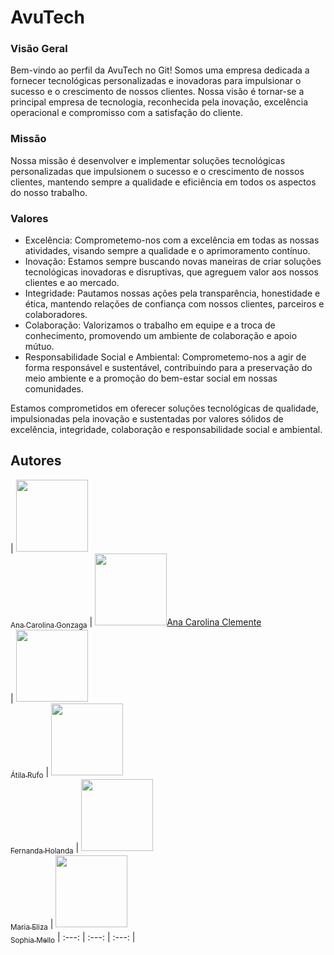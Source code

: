 # AvuTech

### Visão Geral
Bem-vindo ao perfil da AvuTech no Git! Somos uma empresa dedicada a fornecer tecnológicas personalizadas e inovadoras para impulsionar o sucesso e o crescimento de nossos clientes. Nossa visão é tornar-se a principal empresa de tecnologia, reconhecida pela inovação, excelência operacional e compromisso com a satisfação do cliente.

### Missão
Nossa missão é desenvolver e implementar soluções tecnológicas personalizadas que impulsionem o sucesso e o crescimento de nossos clientes, mantendo sempre a qualidade e eficiência em todos os aspectos do nosso trabalho.

### Valores
* Excelência: Comprometemo-nos com a excelência em todas as nossas atividades, visando sempre a qualidade e o aprimoramento contínuo.
* Inovação: Estamos sempre buscando novas maneiras de criar soluções tecnológicas inovadoras e disruptivas, que agreguem valor aos nossos clientes e ao mercado.
* Integridade: Pautamos nossas ações pela transparência, honestidade e ética, mantendo relações de confiança com nossos clientes, parceiros e colaboradores.
* Colaboração: Valorizamos o trabalho em equipe e a troca de conhecimento, promovendo um ambiente de colaboração e apoio mútuo.
* Responsabilidade Social e Ambiental: Comprometemo-nos a agir de forma responsável e sustentável, contribuindo para a preservação do meio ambiente e a promoção do bem-estar social em nossas comunidades.
  
Estamos comprometidos em oferecer soluções tecnológicas de qualidade, impulsionadas pela inovação e sustentadas por valores sólidos de excelência, integridade, colaboração e responsabilidade social e ambiental.

## Autores

| [<img loading="lazy" src="" width=115><br><sub>Ana Carolina Gonzaga</sub>](https://github.com/sasusy-)  |  [<img loading="lazy" src="" width=115>Ana Carolina Clemente<br><sub></sub>](https://github.com/)  |  [<img loading="lazy" src="" width=115><br><sub>Átila Rufo</sub>](https://github.com/atilarufo) 
| [<img loading="lazy" src="" width=115><br><sub>Fernanda Holanda</sub>](https://github.com/fernanda) |  [<img loading="lazy" src="" width=115><br><sub>Maria Eliza</sub>](https://github.com/elizateofilo) |  [<img loading="lazy" src="" width=115><br><sub>Sophia Mello</sub>](https://github.com/sophiamel) 
| :---: | :---: | :---: |
